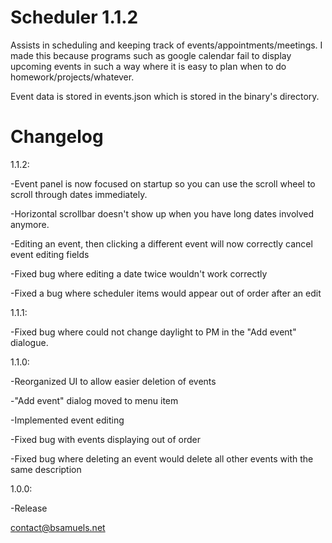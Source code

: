 Scheduler 1.1.2
=========
Assists in scheduling and keeping track of events/appointments/meetings.
I made this because programs such as google calendar fail to display upcoming events in such a way where it is easy to plan when to do homework/projects/whatever.

Event data is stored in events.json which is stored in the binary's directory.

Changelog
=========

1.1.2:

-Event panel is now focused on startup so you can use the scroll wheel to scroll through dates immediately.

-Horizontal scrollbar doesn't show up when you have long dates involved anymore.

-Editing an event, then clicking a different event will now correctly cancel event editing fields

-Fixed bug where editing a date twice wouldn't work correctly

-Fixed a bug where scheduler items would appear out of order after an edit

1.1.1:

-Fixed bug where could not change daylight to PM in the "Add event" dialogue.

1.1.0:

-Reorganized UI to allow easier deletion of events

-"Add event" dialog moved to menu item

-Implemented event editing

-Fixed bug with events displaying out of order

-Fixed bug where deleting an event would delete all other events with the same description

1.0.0:

-Release

contact@bsamuels.net